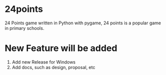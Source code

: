# 24points
24 Points game written in Python with pygame, 24 points  is a popular game in primary schools. 

# New Feature will be added
1. Add new Release for Windows
2. Add docs, such as design, proposal, etc
